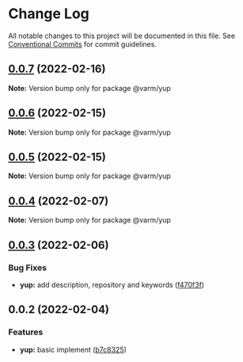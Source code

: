 # Change Log

All notable changes to this project will be documented in this file.
See [Conventional Commits](https://conventionalcommits.org) for commit guidelines.

## [0.0.7](https://github.com/Jay0328/varm/compare/v0.0.6...v0.0.7) (2022-02-16)

**Note:** Version bump only for package @varm/yup

## [0.0.6](https://github.com/Jay0328/varm/compare/v0.0.5...v0.0.6) (2022-02-15)

**Note:** Version bump only for package @varm/yup

## [0.0.5](https://github.com/Jay0328/varm/compare/v0.0.4...v0.0.5) (2022-02-15)

**Note:** Version bump only for package @varm/yup

## [0.0.4](https://github.com/Jay0328/varm/compare/v0.0.3...v0.0.4) (2022-02-07)

**Note:** Version bump only for package @varm/yup

## [0.0.3](https://github.com/Jay0328/varm/compare/v0.0.2...v0.0.3) (2022-02-06)

### Bug Fixes

- **yup:** add description, repository and keywords ([f470f3f](https://github.com/Jay0328/varm/commit/f470f3fdf6841817ffa8e520b414f972288501ae))

## 0.0.2 (2022-02-04)

### Features

- **yup:** basic implement ([b7c8325](https://github.com/Jay0328/varm/commit/b7c832538c7d2db1c76ce6da96aa75cfd2058545))
